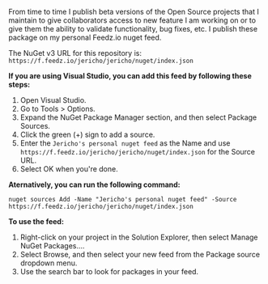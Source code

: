 From time to time I publish beta versions of the Open Source projects that I maintain to give collaborators access to new feature I am working on or to give them the ability to validate functionality, bug fixes, etc. I publish these package on my personal Feedz.io nuget feed.

The NuGet v3 URL for this repository is: `https://f.feedz.io/jericho/jericho/nuget/index.json`

__If you are using Visual Studio, you can add this feed by following these steps:__
1. Open Visual Studio.
2. Go to Tools > Options.
3. Expand the NuGet Package Manager section, and then select Package Sources.
4. Click the green (+) sign to add a source.
5. Enter the `Jericho's personal nuget feed` as the Name and use `https://f.feedz.io/jericho/jericho/nuget/index.json` for the Source URL.
6. Select OK when you're done.

__Aternatively, you can run the following command:__
```
nuget sources Add -Name "Jericho's personal nuget feed" -Source https://f.feedz.io/jericho/jericho/nuget/index.json
```

__To use the feed:__
1. Right-click on your project in the Solution Explorer, then select Manage NuGet Packages....
2. Select Browse, and then select your new feed from the Package source dropdown menu.
3. Use the search bar to look for packages in your feed.
